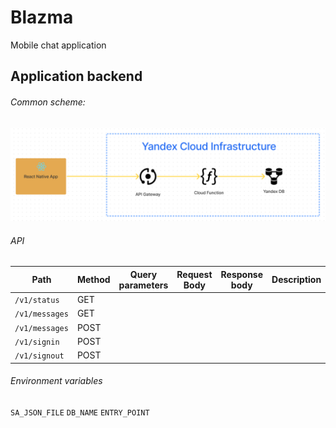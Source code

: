 # Blazma

Mobile chat application

## Application backend
###### Common scheme:
![image info](./img/sheme.png)

###### API 
| Path         | Method | Query parameters | Request Body | Response body | Description |
|--------------|--------|------------------|--------------|---------------|-------------|
| `/v1/status`   | GET    |                  |              |               |             |
| `/v1/messages` | GET    |                  |              |               |             |
| `/v1/messages` | POST   |                  |              |               |             |
| `/v1/signin`   | POST   |                  |              |               |             |
| `/v1/signout`  | POST   |                  |              |               |             |

###### Environment variables
`SA_JSON_FILE` 
`DB_NAME`
`ENTRY_POINT`

